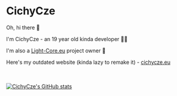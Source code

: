# CichyCze
Oh, hi there 👋

I'm CichyCze - an 19 year old kinda developer 👨‍💻

I'm also a [Light-Core.eu](https://light-core.eu) project owner 👔

Here's my outdated website (kinda lazy to remake it) - [cichycze.eu](https://cichycze.eu)<br/><br/><br/>

[![CichyCze's GitHub stats](https://github-readme-stats.vercel.app/api?username=cichycze)](https://github.com/anuraghazra/github-readme-stats)
